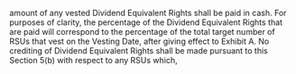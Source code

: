 amount  of  any  vested  Dividend  Equivalent  Rights  shall  be  paid  in  cash.  For  purposes  of  clarity,  the
percentage of the Dividend Equivalent Rights that are paid will correspond to the percentage of the total
target  number  of  RSUs  that  vest  on  the  Vesting  Date,  after  giving  effect  to  Exhibit  A.  No  crediting  of
Dividend Equivalent Rights shall be made pursuant to this Section 5(b) with respect to any RSUs which,
